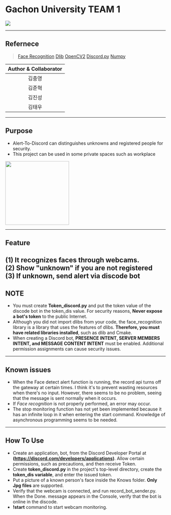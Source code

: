 # Gachon University TEAM 1

![](https://gaussian37.github.io/assets/img/vision/opencv/opencv.png)

---
## Refernece
>[Face Recognition](https://github.com/ageitgey/face_recognition)
[Dlib](http://dlib.net/)
[OpenCV2](https://opencv.org/ )
[Discord.py]( https://github.com/Rapptz/discord.py)
[Numpy](https://numpy.org/)

|Author & Collaborator|
|:--:|
|김충영|
|김준혁|
|김진성|
|김태우|
---

## Purpose
- Alert-To-Discord can distinguishes unknowns and registered people for security.
- This project can be used in some private spaces such as workplace

<img src="https://img.insight.co.kr/static/2021/05/31/700/img_20210531205618_23u973gc.webp" width="200" height="200"/>

---

## Feature
(1) It recognizes faces through webcams.<br>
(2) Show "unknown" if you are not registered<br>
(3) If unknown, send alert via discode bot
---
## NOTE
- You must create **Token_discord.py** and put the token value of the discode bot in the token_dis value. For security reasons, **Never expose a bot's token** to the public Internet.
- Although you did not import dlibs from your code, the face_recognition library is a library that uses the features of dlibs. **Therefore, you must have related libraries installed**, such as dlib and Cmake.
- When creating a Discord bot, **PRESENCE INTENT, SERVER MEMBERS INTENT, and MESSAGE CONTENT INTENT** must be enabled. Additional permission assignments can cause security issues.
---
## Known issues
- When the Face detect alert function is running, the record api turns off the gateway at certain times. I think it's to prevent wasting resources when there's no input. However, there seems to be no problem, seeing that the message is sent normally when it occurs.
- If *Face recognition* is not properly performed, an error may occur.
- The stop monitoring function has not yet been implemented because it has an infinite loop in it when entering the start command. Knowledge of asynchronous programming seems to be needed.
--- 
## How To Use
- Create an application, bot, from the Discord Developer Portal at **(https://discord.com/developers/applications)**. Allow certain permissions, such as precautions, and then receive Token.
- Create **token_discord.py** in the project's top-level directory, create the **token_dis variable**, and enter the issued token.
- Put a picture of a known person's face inside the Knows folder. **Only Jpg files** are supported.
- Verify that the webcam is connected, and run record_bot_sender.py. When the Done. message appears in the Console, verify that the bot is online in the discode.
- **!start** command to start webcam monitoring.
